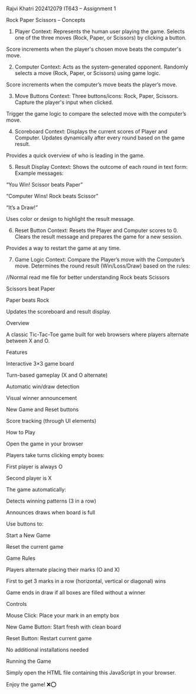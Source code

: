 Rajvi Khatri
202412079
IT643 – Assignment 1

Rock Paper Scissors – Concepts

1. Player
Context:
 Represents the human user playing the game.
Selects one of the three moves (Rock, Paper, or Scissors) by clicking a button.


Score increments when the player's chosen move beats the computer's move.



2. Computer
Context:
 Acts as the system-generated opponent.
Randomly selects a move (Rock, Paper, or Scissors) using game logic.


Score increments when the computer’s move beats the player’s move.



3. Move Buttons
Context:
 Three buttons/icons: Rock, Paper, Scissors.
Capture the player's input when clicked.


Trigger the game logic to compare the selected move with the computer’s move.



4. Scoreboard
Context:
 Displays the current scores of Player and Computer.
Updates dynamically after every round based on the game result.


Provides a quick overview of who is leading in the game.



5. Result Display
Context:
 Shows the outcome of each round in text form:
Example messages:


“You Win! Scissor beats Paper”


“Computer Wins! Rock beats Scissor”


“It’s a Draw!”


Uses color or design to highlight the result message.



6. Reset Button
Context:
 Resets the Player and Computer scores to 0.
Clears the result message and prepares the game for a new session.


Provides a way to restart the game at any time.



7. Game Logic
Context:
 Compare the Player’s move with the Computer’s move.
Determines the round result (Win/Loss/Draw) based on the rules:



//Normal read me file for better understanding
Rock beats Scissors


Scissors beat Paper


Paper beats Rock


Updates the scoreboard and result display.





Overview


A classic Tic-Tac-Toe game built for web browsers where players alternate between X and O.

Features


Interactive 3×3 game board

Turn-based gameplay (X and O alternate)

Automatic win/draw detection

Visual winner announcement

New Game and Reset buttons

Score tracking (through UI elements)

How to Play


Open the game in your browser

Players take turns clicking empty boxes:

First player is always O

Second player is X

The game automatically:

Detects winning patterns (3 in a row)

Announces draws when board is full

Use buttons to:

Start a New Game

Reset the current game

Game Rules


Players alternate placing their marks (O and X)

First to get 3 marks in a row (horizontal, vertical or diagonal) wins

Game ends in draw if all boxes are filled without a winner

Controls


Mouse Click: Place your mark in an empty box

New Game Button: Start fresh with clean board

Reset Button: Restart current game

No additional installations needed

Running the Game


Simply open the HTML file containing this JavaScript in your browser.

Enjoy the game! ❌⭕
